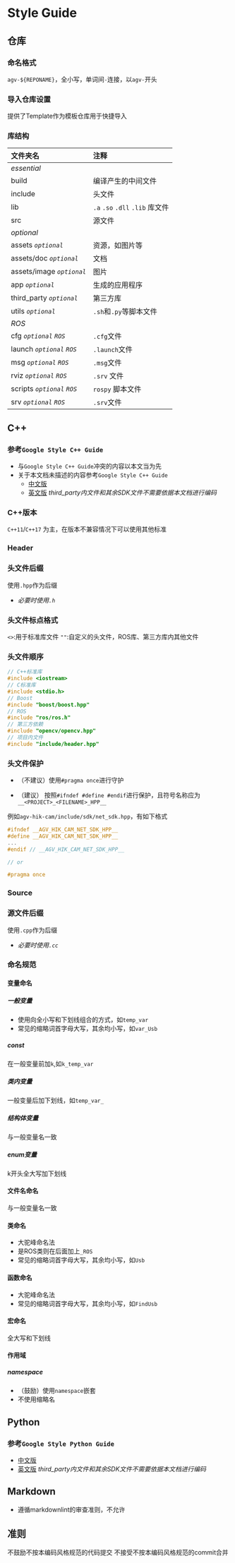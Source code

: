 # Style Guide

## 仓库

### 命名格式

`agv-${REPONAME}`，全小写，单词间`-`连接，以`agv-`开头

### 导入仓库设置

提供了Template作为模板仓库用于快捷导入

### 库结构

| 文件夹名 | 注释 |
|:------ | :--- |
| *essential* | |
| build | 编译产生的中间文件 |
| include | 头文件 |
| lib | `.a` `.so` `.dll` `.lib` 库文件 |
| src | 源文件 |
| *optional* | |
| assets *`optional`* | 资源，如图片等 |
| assets/doc *`optional`* | 文档 |
| assets/image *`optional`* | 图片 |
| app *`optional`* | 生成的应用程序 |
| third_party *`optional`* | 第三方库 |
| utils *`optional`* | `.sh`和`.py`等脚本文件 |
| *ROS* | |
| cfg *`optional`* *`ROS`* | `.cfg`文件 |
| launch *`optional`* *`ROS`* | `.launch`文件  |
| msg *`optional`* *`ROS`* | `.msg`文件 |
| rviz *`optional`* *`ROS`* | `.srv` 文件|
| scripts *`optional`* *`ROS`* | `rospy` 脚本文件 |
| srv *`optional`* *`ROS`* | `.srv`文件 |

## C++

### 参考`Google Style C++ Guide`

- 与`Google Style C++ Guide`冲突的内容以本文当为先
- 关于本文档未描述的内容参考`Google Style C++ Guide`
  - [中文版](https://zh-google-styleguide.readthedocs.io/en/latest/google-cpp-styleguide/contents/)
  - [英文版](https://google.github.io/styleguide/cppguide.html)
*third_party内文件和其余SDK文件不需要依据本文档进行编码*

### C++版本

`C++11`/`C++17` 为主，在版本不兼容情况下可以使用其他标准

### Header

### 头文件后缀

使用`.hpp`作为后缀

- *必要时使用`.h`*

### 头文件标点格式

`<>`:用于标准库文件
`""`:自定义的头文件，ROS库、第三方库内其他文件

### 头文件顺序

```C++
// C++标准库
#include <iostream>
// C标准库
#include <stdio.h>
// Boost
#include "boost/boost.hpp"
// ROS
#include "ros/ros.h"
// 第三方依赖
#include "opencv/opencv.hpp"
// 项目内文件
#include "include/header.hpp"
```

### 头文件保护

- （不建议）使用`#pragma once`进行守护

- （建议）  按照`#ifndef #define #endif`进行保护，且符号名称应为`__<PROJECT>_<FILENAME>_HPP__`

例如`agv-hik-cam/include/sdk/net_sdk.hpp`，有如下格式

```C++
#ifndef __AGV_HIK_CAM_NET_SDK_HPP__
#define __AGV_HIK_CAM_NET_SDK_HPP__
...
#endif // __AGV_HIK_CAM_NET_SDK_HPP__

// or

#pragma once
```

### Source

### 源文件后缀

使用`.cpp`作为后缀

- *必要时使用`.cc`*

### 命名规范

#### 变量命名

##### 一般变量

- 使用向全小写和下划线组合的方式，如`temp_var`
- 常见的缩略词首字母大写，其余均小写，如`var_Usb`

##### const

在一般变量前加`k`,如`k_temp_var`

##### 类内变量

一般变量后加下划线，如`temp_var_`

##### 结构体变量

与一般变量名一致

##### enum变量

k开头全大写加下划线

#### 文件名命名

与一般变量名一致

#### 类命名

- 大驼峰命名法
- 是ROS类则在后面加上`_ROS`
- 常见的缩略词首字母大写，其余均小写，如`Usb`

#### 函数命名

- 大驼峰命名法
- 常见的缩略词首字母大写，其余均小写，如`FindUsb`

#### 宏命名

全大写和下划线

#### 作用域

##### namespace

- （鼓励）使用`namespace`嵌套
- 不使用缩略名

## Python

### 参考`Google Style Python Guide`

- [中文版](https://zh-google-styleguide.readthedocs.io/en/latest/google-python-styleguide/contents/)
- [英文版](https://google.github.io/styleguide/pyguide.html)
*third_party内文件和其余SDK文件不需要依据本文档进行编码*

## Markdown

- 遵循markdownlint的审查准则，不允许

## 准则

不鼓励不按本编码风格规范的代码提交
不接受不按本编码风格规范的commit合并
